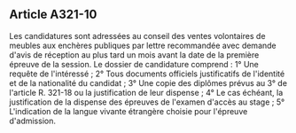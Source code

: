 Article A321-10
----
Les candidatures sont adressées au conseil des ventes volontaires de meubles aux
enchères publiques par lettre recommandée avec demande d'avis de réception au
plus tard un mois avant la date de la première épreuve de la session. Le dossier
de candidature comprend : 1° Une requête de l'intéressé ; 2° Tous documents
officiels justificatifs de l'identité et de la nationalité du candidat ; 3° Une
copie des diplômes prévus au 3° de l'article R. 321-18 ou la justification de
leur dispense ; 4° Le cas échéant, la justification de la dispense des épreuves
de l'examen d'accès au stage ; 5° L'indication de la langue vivante étrangère
choisie pour l'épreuve d'admission.
